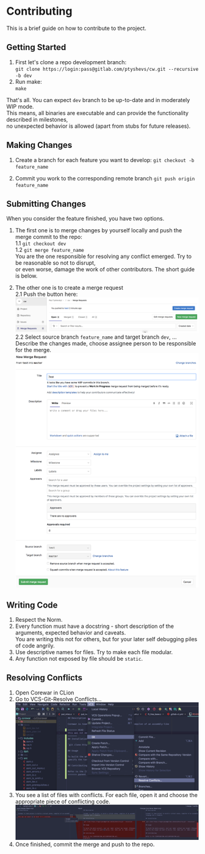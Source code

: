 # Contributing

This is a brief guide on how to contribute to the project.

## Getting Started

1. First let's clone a repo development branch:   
   `git clone https://login:pass@gitlab.com/ptyshevs/cw.git --recursive -b dev`
2. Run make:   
   `make`

That's all. You can expect `dev` branch to be up-to-date and in moderately WIP
mode.   
This means, all binaries are executable and can provide the functionality
described in milestones,   
no unexpected behavior is allowed (apart from stubs for
future releases).

## Making Changes

1. Create a branch for each feature you want to develop: 
   `git checkout -b feature_name`

2. Commit you work to the corresponding remote branch
   `git push origin feature_name`

## Submitting Changes

When you consider the feature finished, you have two options.

1. The first one is to merge changes by yourself locally and push the
   merge commit to the repo:   
  1.1 `git checkout dev`   
  1.2 `git merge feature_name`   
You are the one responsible for resolving any conflict emerged. Try to be reasonable so not to disrupt,   
or even worse, damage the work of other contributors. The short guide is below.

2. The other one is to create a merge request   
  2.1 Push the button here:   
    ![merge button](docs/screenshots/merge-request.png)
  2.2 Select source branch `feature_name` and target branch `dev`, ...
Describe the changes made, choose assignee person to be responsible for the merge.
    ![merge form](docs/screenshots/merge-form.png)

## Writing Code

1. Respect the Norm.
2. Every function must have a docstring - short description of the arguments,
   expected behavior and caveats.   
You are writing this not for others, but for
   your later self debugging piles of code angrily.
3. Use descriptive names for files. Try to make each file modular.
4. Any function not exposed by file should be `static`.

## Resolving Conflicts

1. Open Corewar in CLion
2. Go to VCS-Git-Resolve Conflicts...   
![resolve](docs/screenshots/vcs-git-resolve.png)
3. You see a list of files with conflicts. For each file, open it and choose
   the appropriate piece of conflicting code.   
![conflicts](docs/screenshots/resolve.png)
4. Once finished, commit the merge and push to the repo.